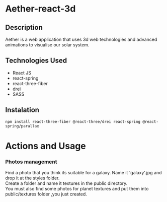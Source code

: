 # Aether-react-3d

## Description<br>

Aether is a web application that uses 3d web technologies and advanced animations to visualise our solar system.<br>


## Technologies Used<br>
* React JS
* react-spring
* react-three-fiber
* drei
* SASS

## Instalation<br>

```
npm install react-three-fiber @react-three/drei react-spring @react-spring/parallax

```



# Actions and Usage<br>

### Photos management
Find a photo that you think its suitable for a galaxy. Name it 'galaxy'.jpg and drop it at the styles folder.<br>
Create a folder and name it textures in the public directory.<br>
You must also find some photos for planet textures and put them into public/textures folder ,you just created.<br>




